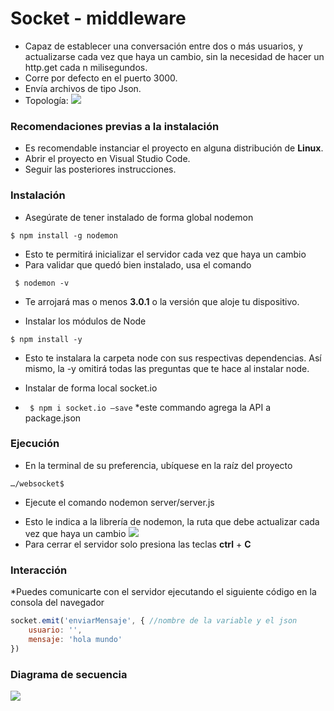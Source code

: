 # Socket - middleware
- Capaz de establecer una conversación entre dos o más usuarios, y actualizarse cada vez que haya un cambio, sin la necesidad de hacer un http.get cada n milisegundos.
- Corre por defecto en el puerto 3000.
- Envía archivos de tipo Json.
- Topología:
![]( https://socket.io/images/bidirectional-communication.png)
### Recomendaciones previas a la instalación
+ Es recomendable instanciar el proyecto en alguna distribución de **Linux**.
+ Abrir el proyecto en Visual Studio Code.
+ Seguir las posteriores instrucciones.
### Instalación
+ Asegúrate de tener instalado de forma global nodemon

`$ npm install -g nodemon`
* Esto te permitirá inicializar el servidor cada vez que haya un cambio
* Para validar que quedó bien instalado, usa el comando

` $ nodemon -v`
* Te arrojará mas o menos **3.0.1** o la versión que aloje tu dispositivo.
+ Instalar los módulos de Node

`$ npm install -y`
* Esto te instalara la carpeta node con sus respectivas dependencias. Así mismo, la -y omitirá todas las preguntas que te hace al instalar node.
+ Instalar de forma local socket.io

* ` $ npm i socket.io –save`
*este commando agrega la API a package.json
### Ejecución
+ En la terminal de su preferencia, ubíquese en la raíz del proyecto

`…/websocket$ `
+ Ejecute el comando nodemon server/server.js
* Esto le indica a la librería de nodemon, la ruta que debe actualizar cada vez que haya un cambio
![](https://tinypic.host/images/2023/08/29/status.png)
* Para cerrar el servidor solo presiona las teclas **ctrl** + **C**
### Interacción
*Puedes comunicarte con el servidor ejecutando el siguiente código en la consola del navegador
```javascript
socket.emit('enviarMensaje', { //nombre de la variable y el json
    usuario: '',
    mensaje: 'hola mundo'
})

```
### Diagrama de secuencia
![]( https://socket.io/assets/images/polling-transport-3982c72f867034afb95afd7091297cc1.png)

